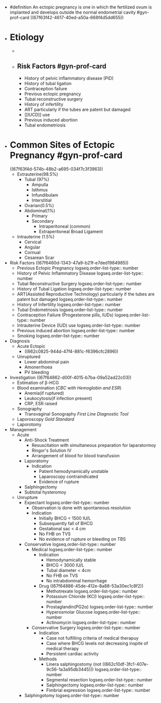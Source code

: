 - #definition An ectopic pregnancy is one in which the fertilized ovum is implanted and develops outside the normal endometrial cavity #gyn-prof-card
  ((67f63f42-4617-40ed-a50a-668f4d5dd655))
- # Etiology
	-
	- ## Risk Factors #gyn-prof-card
		- History of pelvic inflammatory disease (PID)
		- History of tubal ligation
		- Contraception failure
		- Previous ectopic pregnancy
		- Tubal reconstructive surgery
		- History of infertility
		- ART particularly if the tubes are patent but damaged
		- [[IUCD]] use
		- Previous induced abortion
		- Tubal endometriosis
- # Common Sites of Ectopic Pregnancy #gyn-prof-card
  ((67f63f4d-574b-48b2-a695-034f7c3f3963))
	- Extrauterine(98.5%)
		- Tubal (97%)
			- Ampulla
			- Isthmus
			- Infundibulam
			- Interstitial
		- Ovarian(0.5%)
		- Abdominal(1%)
			- Primary
			- Secondary
				- Intraperitoneal (common)
				- Extraperitoneal Broad Ligament
	- Intrauterine (1.5%)
		- Cervical
		- Angular
		- Cornual
		- Cesarean Scar
- Risk Factors
  ((67f6460d-1343-47a9-b21f-e7ded1984985))
	- Previous Ectopic Pregnancy
	  logseq.order-list-type:: number
	- History of Pelvic Inflammatory Disease
	  logseq.order-list-type:: number
	- Tubal Reconstructive Surgery
	  logseq.order-list-type:: number
	- History of Tubal Ligation
	  logseq.order-list-type:: number
	- ART(Assisted Reproductive Technology) particularly if the tubes are patent but damaged
	  logseq.order-list-type:: number
	- History of Infertility
	  logseq.order-list-type:: number
	- Tubal Endometriosis
	  logseq.order-list-type:: number
	- Contraception Failure (Progesterone pills, IUDs)
	  logseq.order-list-type:: number
	- Intrauterine Device (IUD) use
	  logseq.order-list-type:: number
	- Previous induced abortion
	  logseq.order-list-type:: number
	- Smoking
	  logseq.order-list-type:: number
- Diagnosis
	- Acute Ectopic
		- ((662c0825-944d-47f4-881c-f6396cfc2896))
	- Unruptured
		- Lower abdominal pain
		- Amonerrhoea
		- PV bleeding
- Investigation
  ((67f64862-d00f-4015-b7ba-09a52ad22c03))
	- Estimation of β-HCG
	- Blood examination (*CBC with Hemoglobin and ESR*)
		- Anemia(if ruptured)
		- Leukocytosis(if infection present)
		- CRP, ESR raised
	- Sonography
		- Transvaginal Sonography
		  *First Line Diagnostic Tool*
	- Laporoscopy
	  *Gold Standard*
	- Laporotomy
- Management
	- Acute
		- Anti-Shock Treatment
			- Resuscitation with simultaneous preparation for laparatormoy
			- Ringor's Solution IV
			- Arrangement of blood for blood transfusion
		- Laporatomy
			- Indication
				- Patient hemodynamically unstable
				- Laparoscopy contraindicated
				- Evidence of rupture
		- Salphingectomy
		- Subtotal hysteromoy
	- Unrupture
		- Expectant
		  logseq.order-list-type:: number
			- Observation is done with spontaneous resolution
			- Indication
				- Initially BHCG < 1500 IU/L
				- Subsequently fall of BHCG
				- Gestational sac < 4 cm
				- No FHB on TVS
				- No evidence of rupture or bleeding on TBS
		- Conservative
		  logseq.order-list-type:: number
			- Medical
			  logseq.order-list-type:: number
				- Indication
					- Hemodynamically stable
					- BHCG < 3000 IU/L
					- Tubal diameter < 4cm
					- No FHB on TVS
					- No intrabdominal hemorrhage
				- Drug
				  ((67f64886-45de-412e-8a88-53a30ec1c8f2))
					- Methotrexate
					  logseq.order-list-type:: number
					- Potassium Chloride (KCl)
					  logseq.order-list-type:: number
					- Prostaglandin(PG2α)
					  logseq.order-list-type:: number
					- Hyperosmolar Glucose
					  logseq.order-list-type:: number
					- Actinomycin
					  logseq.order-list-type:: number
			- Conservative Surgery
			  logseq.order-list-type:: number
				- Indication
					- Case not fulfilling criteria of medical therapuy
					- Case where BHCG levels not decreasing inspite of medical therapy
					- Persistent cardiac activity
				- Methods
					- Linera salphingostomy (not ((662c10df-3fc1-407e-9c56-1a3a95db3445)))
					  logseq.order-list-type:: number
					- Segmental resection
					  logseq.order-list-type:: number
					- Salphingectomy
					  logseq.order-list-type:: number
					- Fimbrial expression
					  logseq.order-list-type:: number
		- Salphingotomy
		  logseq.order-list-type:: number